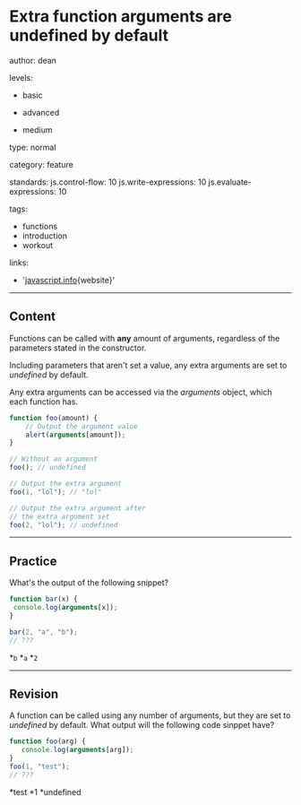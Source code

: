 # Extra function arguments are undefined by default
author: dean

levels:

  - basic

  - advanced

  - medium

type: normal

category: feature

standards:
  js.control-flow: 10
  js.write-expressions: 10
  js.evaluate-expressions: 10

tags:

  - functions
  - introduction
  - workout



links:

  - '[javascript.info](http://javascript.info/tutorial/arguments){website}'

---
## Content

Functions can be called with **any** amount of arguments, regardless of the parameters stated in the constructor.

Including parameters that aren't set a value, any extra arguments are set to *undefined* by default.

Any extra arguments can be accessed via the *arguments* object, which each function has.

```javascript
function foo(amount) {
    // Output the argument value
    alert(arguments[amount]);
}

// Without an argument
foo(); // undefined

// Output the extra argument
foo(1, "lol"); // "lol"

// Output the extra argument after
// the extra argument set
foo(2, "lol"); // undefined
```

---
## Practice

What's the output of the following snippet?
```javascript
function bar(x) {
 console.log(arguments[x]);
}

bar(2, "a", "b");
// ???
```
*`b`
*`a`
*`2`

---
## Revision

A function can be called using any number of arguments, but they are set to *undefined* by default. What output will the following code sinppet have?
```javascript
function foo(arg) {
   console.log(arguments[arg]);
}
foo(1, "test");
// ???
```
*test
*1
*undefined
